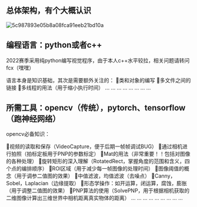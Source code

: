 
## 总体架构，有个大概认识


![5c987893e05b8a08fca91eeb21bd10a](https://user-images.githubusercontent.com/89187533/182007026-2947c198-8be2-410e-a844-21660233cd32.png)




## 编程语言：python或者c++
2022赛季采用纯python编写视觉程序，由于本人c++水平较拉，相关问题请转问fcx（嘿嘿）

语言本身是知识基础，其次是需要额外关注的：
🔸类和对象的编写
🔸多文件之间的链接
🔸多线程的用法（用于缩小执行时间）
… … … … … … … …
## 所需工具：opencv（传统），pytorch、tensorflow（跑神经网络）

opencv必备知识：

🔹视频的读取和保存（VideoCapture，便于后期一帧帧调试BUG）
🔹通过相机进行拍照（拍标定板用于PNP的参数标定）
🔹Mat的用法（非常重要！！包括对图像的各种处理）
🔹旋转矩形的深入理解（RotatedRect，掌握角度的范围和含义，四个点的编排顺序）
🔹ROI区域（用于减少每一帧图像的处理时间）
🔹图像阈值的概念（用于调参二值图的效果）
🔹中值滤波，均值滤波（去噪点）
🔹Canny，Sobel，Laplacian（边缘提取）
🔹形态学操作：如开运算，闭运算，腐蚀，膨胀（用于调整二值图的效果）
🔹PNP算法的使用（SolvePNP，用于根据相机获取的二维图像计算出三维世界中相机距离真实物体的距离）
… … … … … … … … …

